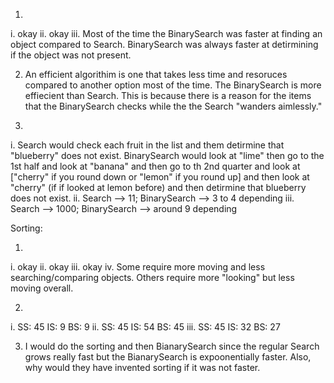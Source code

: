 1)
i. okay
ii. okay
iii. Most of the time the BinarySearch was faster at finding an object compared to Search. BinarySearch was always faster at detirmining if the object was not present.

2) An efficient algorithim is one that takes less time and resoruces compared to another option most of the time. The BinarySearch is more effiecient than Search. This is because there is a reason for the items that the BinarySearch checks while the the Search "wanders aimlessly."

3)
i. Search would check each fruit in the list and them detirmine that "blueberry" does not exist. BinarySearch would look at "lime" then go to the 1st half and look at "banana" and then go to th 2nd quarter and look at ["cherry" if you round down or "lemon" if you round up] and then look at "cherry" (if if looked at lemon before) and then detirmine that blueberry does not exist.
ii. Search --> 11; BinarySearch --> 3 to 4 depending
iii. Search --> 1000; BinarySearch --> around 9 depending










Sorting:

1)
i. okay
ii. okay
iii. okay
iv. Some require more moving and less searching/comparing objects. Others require more "looking" but less moving overall.

2)
i.   SS: 45 IS: 9  BS: 9
ii.  SS: 45 IS: 54 BS: 45
iii. SS: 45 IS: 32 BS: 27

3) I would do the sorting and then BianarySearch since the regular Search grows really fast but the BianarySearch is expoonentially faster. Also, why would they have invented sorting if it was not faster.